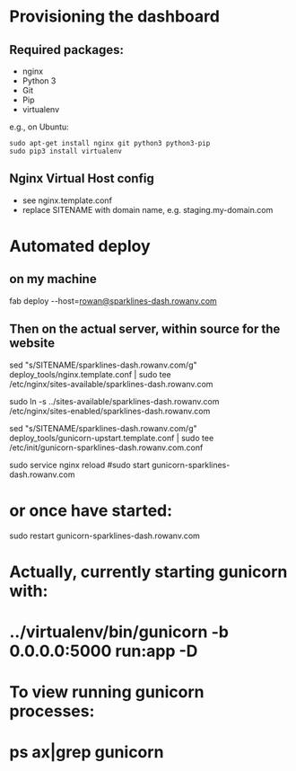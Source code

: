 Provisioning the dashboard
==========================

## Required packages:

* nginx
* Python 3
* Git
* Pip
* virtualenv

e.g., on Ubuntu:

	sudo apt-get install nginx git python3 python3-pip
	sudo pip3 install virtualenv

## Nginx Virtual Host config

* see nginx.template.conf
* replace SITENAME with domain name, e.g. staging.my-domain.com


# Automated deploy
## on my machine

fab deploy --host=rowan@sparklines-dash.rowanv.com


## Then on the actual server, within source for the website

sed "s/SITENAME/sparklines-dash.rowanv.com/g" \
    deploy_tools/nginx.template.conf | sudo tee \
    /etc/nginx/sites-available/sparklines-dash.rowanv.com

sudo ln -s ../sites-available/sparklines-dash.rowanv.com \
    /etc/nginx/sites-enabled/sparklines-dash.rowanv.com

sed "s/SITENAME/sparklines-dash.rowanv.com/g" \
    deploy_tools/gunicorn-upstart.template.conf | sudo tee \
    /etc/init/gunicorn-sparklines-dash.rowanv.com.conf

sudo service nginx reload
#sudo start gunicorn-sparklines-dash.rowanv.com
# or once have started:
sudo restart gunicorn-sparklines-dash.rowanv.com
# Actually, currently starting gunicorn with:
# ../virtualenv/bin/gunicorn -b 0.0.0.0:5000 run:app -D
# To view running gunicorn processes:
# ps ax|grep gunicorn
